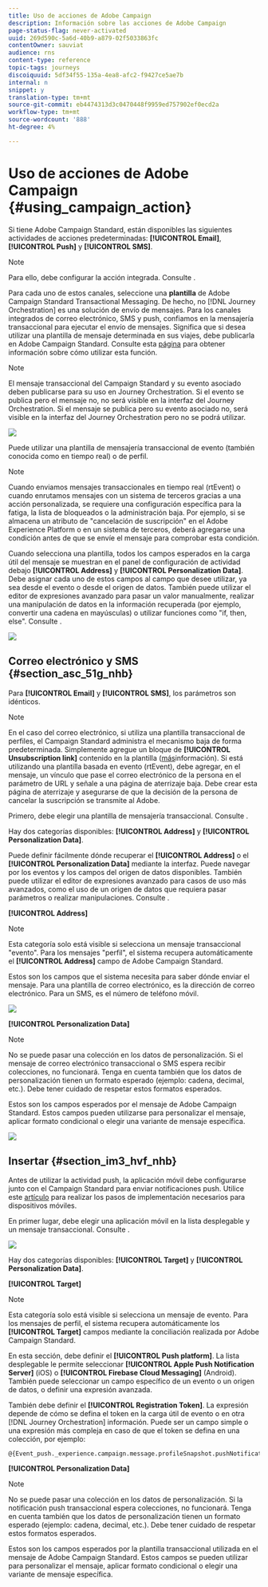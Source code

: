 ```yaml
---
title: Uso de acciones de Adobe Campaign
description: Información sobre las acciones de Adobe Campaign
page-status-flag: never-activated
uuid: 269d590c-5a6d-40b9-a879-02f5033863fc
contentOwner: sauviat
audience: rns
content-type: reference
topic-tags: journeys
discoiquuid: 5df34f55-135a-4ea8-afc2-f9427ce5ae7b
internal: n
snippet: y
translation-type: tm+mt
source-git-commit: eb4474313d3c0470448f9959ed757902ef0ecd2a
workflow-type: tm+mt
source-wordcount: '888'
ht-degree: 4%

---
```



# Uso de acciones de Adobe Campaign {#using_campaign_action}

Si tiene Adobe Campaign Standard, están disponibles las siguientes actividades de acciones predeterminadas: **[!UICONTROL Email]**, **[!UICONTROL Push]** y **[!UICONTROL SMS]**.

>[!NOTE]
>
>Para ello, debe configurar la acción integrada. Consulte [](../action/working-with-adobe-campaign.md).

Para cada uno de estos canales, seleccione una **plantilla** de Adobe Campaign Standard Transactional Messaging. De hecho, no [!DNL Journey Orchestration] es una solución de envío de mensajes. Para los canales integrados de correo electrónico, SMS y push, confiamos en la mensajería transaccional para ejecutar el envío de mensajes. Significa que si desea utilizar una plantilla de mensaje determinada en sus viajes, debe publicarla en Adobe Campaign Standard. Consulte esta [página](https://docs.adobe.com/content/help/es-ES/campaign-standard/using/communication-channels/transactional-messaging/about-transactional-messaging.translate.html) para obtener información sobre cómo utilizar esta función.

>[!NOTE]
>
>El mensaje transaccional del Campaign Standard y su evento asociado deben publicarse para su uso en Journey Orchestration. Si el evento se publica pero el mensaje no, no será visible en la interfaz del Journey Orchestration. Si el mensaje se publica pero su evento asociado no, será visible en la interfaz del Journey Orchestration pero no se podrá utilizar.

![](../assets/journey59.png)

Puede utilizar una plantilla de mensajería transaccional de evento (también conocida como en tiempo real) o de perfil.

>[!NOTE]
>
>Cuando enviamos mensajes transaccionales en tiempo real (rtEvent) o cuando enrutamos mensajes con un sistema de terceros gracias a una acción personalizada, se requiere una configuración específica para la fatiga, la lista de bloqueados o la administración baja. Por ejemplo, si se almacena un atributo de &quot;cancelación de suscripción&quot; en el Adobe Experience Platform o en un sistema de terceros, deberá agregarse una condición antes de que se envíe el mensaje para comprobar esta condición.

Cuando selecciona una plantilla, todos los campos esperados en la carga útil del mensaje se muestran en el panel de configuración de actividad debajo **[!UICONTROL Address]** y **[!UICONTROL Personalization Data]**. Debe asignar cada uno de estos campos al campo que desee utilizar, ya sea desde el evento o desde el origen de datos. También puede utilizar el editor de expresiones avanzado para pasar un valor manualmente, realizar una manipulación de datos en la información recuperada (por ejemplo, convertir una cadena en mayúsculas) o utilizar funciones como &quot;if, then, else&quot;. Consulte [](../expression/expressionadvanced.md).

![](../assets/journey60.png)

## Correo electrónico y SMS {#section_asc_51g_nhb}

Para **[!UICONTROL Email]** y **[!UICONTROL SMS]**, los parámetros son idénticos.

>[!NOTE]
>
>En el caso del correo electrónico, si utiliza una plantilla transaccional de perfiles, el Campaign Standard administra el mecanismo baja de forma predeterminada. Simplemente agregue un bloque de **[!UICONTROL Unsubscription link]** contenido en la plantilla ([más](https://docs.adobe.com/content/help/es-ES/campaign-standard/using/communication-channels/transactional-messaging/about-transactional-messaging.translate.html)información). Si está utilizando una plantilla basada en evento (rtEvent), debe agregar, en el mensaje, un vínculo que pase el correo electrónico de la persona en el parámetro de URL y señale a una página de aterrizaje baja. Debe crear esta página de aterrizaje y asegurarse de que la decisión de la persona de cancelar la suscripción se transmite al Adobe.

Primero, debe elegir una plantilla de mensajería transaccional. Consulte [](../building-journeys/about-action-activities.md).

Hay dos categorías disponibles: **[!UICONTROL Address]** y **[!UICONTROL Personalization Data]**.

Puede definir fácilmente dónde recuperar el **[!UICONTROL Address]** o el **[!UICONTROL Personalization Data]** mediante la interfaz. Puede navegar por los eventos y los campos del origen de datos disponibles. También puede utilizar el editor de expresiones avanzado para casos de uso más avanzados, como el uso de un origen de datos que requiera pasar parámetros o realizar manipulaciones. Consulte [](../expression/expressionadvanced.md).

**[!UICONTROL Address]**

>[!NOTE]
>
>Esta categoría solo está visible si selecciona un mensaje transaccional &quot;evento&quot;. Para los mensajes &quot;perfil&quot;, el sistema recupera automáticamente el **[!UICONTROL Address]** campo de Adobe Campaign Standard.

Estos son los campos que el sistema necesita para saber dónde enviar el mensaje. Para una plantilla de correo electrónico, es la dirección de correo electrónico. Para un SMS, es el número de teléfono móvil.

![](../assets/journey61.png)

**[!UICONTROL Personalization Data]**

>[!NOTE]
>
>No se puede pasar una colección en los datos de personalización. Si el mensaje de correo electrónico transaccional o SMS espera recibir colecciones, no funcionará. Tenga en cuenta también que los datos de personalización tienen un formato esperado (ejemplo: cadena, decimal, etc.). Debe tener cuidado de respetar estos formatos esperados.

Estos son los campos esperados por el mensaje de Adobe Campaign Standard. Estos campos pueden utilizarse para personalizar el mensaje, aplicar formato condicional o elegir una variante de mensaje específica.

![](../assets/journey62.png)

## Insertar {#section_im3_hvf_nhb}

Antes de utilizar la actividad push, la aplicación móvil debe configurarse junto con el Campaign Standard para enviar notificaciones push. Utilice este [artículo](https://helpx.adobe.com/es/campaign/kb/integrate-mobile-sdk.html) para realizar los pasos de implementación necesarios para dispositivos móviles.

En primer lugar, debe elegir una aplicación móvil en la lista desplegable y un mensaje transaccional. Consulte [](../building-journeys/about-action-activities.md).

![](../assets/journey62bis.png)

Hay dos categorías disponibles: **[!UICONTROL Target]** y **[!UICONTROL Personalization Data]**.

**[!UICONTROL Target]**

>[!NOTE]
>
>Esta categoría solo está visible si selecciona un mensaje de evento. Para los mensajes de perfil, el sistema recupera automáticamente los **[!UICONTROL Target]** campos mediante la conciliación realizada por Adobe Campaign Standard.

En esta sección, debe definir el **[!UICONTROL Push platform]**. La lista desplegable le permite seleccionar **[!UICONTROL Apple Push Notification Server]** (iOS) o **[!UICONTROL Firebase Cloud Messaging]** (Android). También puede seleccionar un campo específico de un evento o un origen de datos, o definir una expresión avanzada.

También debe definir el **[!UICONTROL Registration Token]**. La expresión depende de cómo se defina el token en la carga útil de evento o en otra [!DNL Journey Orchestration] información. Puede ser un campo simple o una expresión más compleja en caso de que el token se defina en una colección, por ejemplo:

```
@{Event_push._experience.campaign.message.profileSnapshot.pushNotificationTokens.first().token}
```

**[!UICONTROL Personalization Data]**

>[!NOTE]
>
>No se puede pasar una colección en los datos de personalización. Si la notificación push transaccional espera colecciones, no funcionará. Tenga en cuenta también que los datos de personalización tienen un formato esperado (ejemplo: cadena, decimal, etc.). Debe tener cuidado de respetar estos formatos esperados.

Estos son los campos esperados por la plantilla transaccional utilizada en el mensaje de Adobe Campaign Standard. Estos campos se pueden utilizar para personalizar el mensaje, aplicar formato condicional o elegir una variante de mensaje específica.
